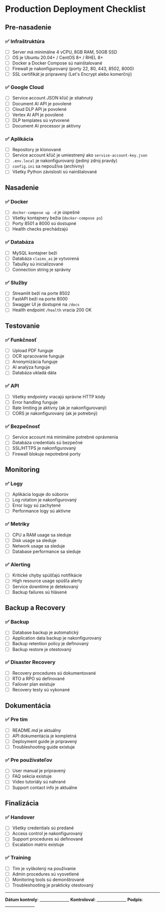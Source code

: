 # Production Deployment Checklist

## Pre-nasadenie

### ✅ Infraštruktúra
- [ ] Server má minimálne 4 vCPU, 8GB RAM, 50GB SSD
- [ ] OS je Ubuntu 20.04+ / CentOS 8+ / RHEL 8+
- [ ] Docker a Docker Compose sú nainštalované
- [ ] Firewall je nakonfigurovaný (porty 22, 80, 443, 8502, 8000)
- [ ] SSL certifikát je pripravený (Let's Encrypt alebo komerčný)

### ✅ Google Cloud
- [ ] Service account JSON kľúč je stiahnutý
- [ ] Document AI API je povolené
- [ ] Cloud DLP API je povolené
- [ ] Vertex AI API je povolené
- [ ] DLP templates sú vytvorené
- [ ] Document AI processor je aktívny

### ✅ Aplikácia
- [ ] Repository je klonované
- [ ] Service account kľúč je umiestnený ako `service-account-key.json`
- [ ] `.env.local` je nakonfigurovaný (jediný zdroj pravdy)
- [ ] `config.ini` sa nepoužíva (archívny)
- [ ] Všetky Python závislosti sú nainštalované

## Nasadenie

### ✅ Docker
- [ ] `docker-compose up -d` je úspešné
- [ ] Všetky kontajnery bežia (`docker-compose ps`)
- [ ] Porty 8501 a 8000 sú dostupné
- [ ] Health checks prechádzajú

### ✅ Databáza
- [ ] MySQL kontajner beží
- [ ] Databáza `claims_ai` je vytvorená
- [ ] Tabuľky sú inicializované
- [ ] Connection string je správny

### ✅ Služby
- [ ] Streamlit beží na porte 8502
- [ ] FastAPI beží na porte 8000
- [ ] Swagger UI je dostupné na `/docs`
- [ ] Health endpoint `/health` vracia 200 OK

## Testovanie

### ✅ Funkčnosť
- [ ] Upload PDF funguje
- [ ] OCR spracovanie funguje
- [ ] Anonymizácia funguje
- [ ] AI analýza funguje
- [ ] Databáza ukladá dáta

### ✅ API
- [ ] Všetky endpointy vracajú správne HTTP kódy
- [ ] Error handling funguje
- [ ] Rate limiting je aktívny (ak je nakonfigurovaný)
- [ ] CORS je nakonfigurovaný (ak je potrebný)

### ✅ Bezpečnosť
- [ ] Service account má minimálne potrebné oprávnenia
- [ ] Databáza credentials sú bezpečné
- [ ] SSL/HTTPS je nakonfigurovaný
- [ ] Firewall blokuje nepotrebné porty

## Monitoring

### ✅ Logy
- [ ] Aplikácia loguje do súborov
- [ ] Log rotation je nakonfigurovaný
- [ ] Error logy sú zachytené
- [ ] Performance logy sú aktívne

### ✅ Metriky
- [ ] CPU a RAM usage sa sleduje
- [ ] Disk usage sa sleduje
- [ ] Network usage sa sleduje
- [ ] Database performance sa sleduje

### ✅ Alerting
- [ ] Kritické chyby spúšťajú notifikácie
- [ ] High resource usage spúšťa alerty
- [ ] Service downtime je detekovaný
- [ ] Backup failures sú hlásené

## Backup a Recovery

### ✅ Backup
- [ ] Database backup je automatický
- [ ] Application data backup je nakonfigurovaný
- [ ] Backup retention policy je definovaný
- [ ] Backup restore je otestovaný

### ✅ Disaster Recovery
- [ ] Recovery procedures sú dokumentované
- [ ] RTO a RPO sú definované
- [ ] Failover plan existuje
- [ ] Recovery testy sú vykonané

## Dokumentácia

### ✅ Pre tím
- [ ] README.md je aktuálny
- [ ] API dokumentácia je kompletná
- [ ] Deployment guide je pripravený
- [ ] Troubleshooting guide existuje

### ✅ Pre používateľov
- [ ] User manual je pripravený
- [ ] FAQ sekcia existuje
- [ ] Video tutoriály sú nahrané
- [ ] Support contact info je aktuálne

## Finalizácia

### ✅ Handover
- [ ] Všetky credentials sú predané
- [ ] Access control je nakonfigurovaný
- [ ] Support procedures sú definované
- [ ] Escalation matrix existuje

### ✅ Training
- [ ] Tím je vyškolený na používanie
- [ ] Admin procedures sú vysvetlené
- [ ] Monitoring tools sú demonštrované
- [ ] Troubleshooting je prakticky otestovaný

---

**Dátum kontroly**: _______________
**Kontroloval**: _______________
**Podpis**: _______________

